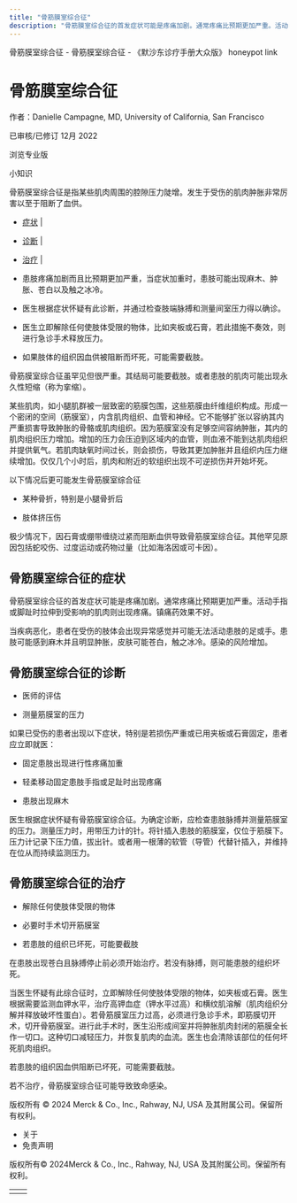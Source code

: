```yaml
---
title: "骨筋膜室综合征"
description: "骨筋膜室综合征的首发症状可能是疼痛加剧。通常疼痛比预期更加严重。活动手指或脚趾时拉伸到受影响的肌肉则出现疼痛。镇痛药效果不好。"
---
```


﻿骨筋膜室综合征 \- 骨筋膜室综合征 \- 《默沙东诊疗手册大众版》 honeypot link

# 骨筋膜室综合征

作者：Danielle Campagne, MD, University of California, San Francisco

已审核/已修订 12月 2022

浏览专业版

小知识

骨筋膜室综合征是指某些肌肉周围的腔隙压力陡增。发生于受伤的肌肉肿胀非常厉害以至于阻断了血供。

- [症状](#症状_v13967478_zh) \|
- [诊断](#诊断_v13967482_zh) \|
- [治疗](#治疗_v13967498_zh) \|

- 患肢疼痛加剧而且比预期更加严重，当症状加重时，患肢可能出现麻木、肿胀、苍白以及触之冰冷。

- 医生根据症状怀疑有此诊断，并通过检查肢端脉搏和测量间室压力得以确诊。

- 医生立即解除任何使肢体受限的物体，比如夹板或石膏，若此措施不奏效，则进行急诊手术释放压力。

- 如果肢体的组织因血供被阻断而坏死，可能需要截肢。


骨筋膜室综合征虽罕见但很严重。其结局可能要截肢。或者患肢的肌肉可能出现永久性短缩（称为挛缩）。

某些肌肉，如小腿肌群被一层致密的筋膜包围，这些筋膜由纤维组织构成。形成一个密闭的空间（筋膜室），内含肌肉组织、血管和神经。它不能够扩张以容纳其内严重损害导致肿胀的骨骼或肌肉组织。因为筋膜室没有足够空间容纳肿胀，其内的肌肉组织压力增加。增加的压力会压迫到区域内的血管，则血液不能到达肌肉组织并提供氧气。若肌肉缺氧时间过长，则会损伤，导致其更加肿胀并且组织内压力继续增加。仅仅几个小时后，肌肉和附近的软组织出现不可逆损伤并开始坏死。

以下情况后更可能发生骨筋膜室综合征

- 某种骨折，特别是小腿骨折后

- 肢体挤压伤


极少情况下，因石膏或绷带缠绕过紧而阻断血供导致骨筋膜室综合征。其他罕见原因包括蛇咬伤、过度运动或药物过量（比如海洛因或可卡因）。

## 骨筋膜室综合征的症状

骨筋膜室综合征的首发症状可能是疼痛加剧。通常疼痛比预期更加严重。活动手指或脚趾时拉伸到受影响的肌肉则出现疼痛。镇痛药效果不好。

当疾病恶化，患者在受伤的肢体会出现异常感觉并可能无法活动患肢的足或手。患肢可能感到麻木并且明显肿胀，皮肤可能苍白，触之冰冷。感染的风险增加。

## 骨筋膜室综合征的诊断

- 医师的评估

- 测量筋膜室的压力


如果已受伤的患者出现以下症状，特别是若损伤严重或已用夹板或石膏固定，患者应立即就医：

- 固定患肢出现进行性疼痛加重

- 轻柔移动固定患肢手指或足趾时出现疼痛

- 患肢出现麻木


医生根据症状怀疑有骨筋膜室综合征。为确定诊断，应检查患肢脉搏并测量筋膜室的压力。测量压力时，用带压力计的针。将针插入患肢的筋膜室，仅位于筋膜下。压力计记录下压力值，拔出针。或者用一根薄的软管（导管）代替针插入，并维持在位从而持续监测压力。

## 骨筋膜室综合征的治疗

- 解除任何使肢体受限的物体

- 必要时手术切开筋膜室

- 若患肢的组织已坏死，可能要截肢


在患肢出现苍白且脉搏停止前必须开始治疗。若没有脉搏，则可能患肢的组织坏死。

当医生怀疑有此综合征时，立即解除任何使肢体受限的物体，如夹板或石膏。医生根据需要监测血钾水平，治疗高钾血症（钾水平过高）和横纹肌溶解（肌肉组织分解并释放破坏性蛋白）。若骨筋膜室压力过高，必须进行急诊手术，即筋膜切开术，切开骨筋膜室。进行此手术时，医生沿形成间室并将肿胀肌肉封闭的筋膜全长作一切口。这种切口减轻压力，并恢复肌肉的血流。医生也会清除该部位的任何坏死肌肉组织。

若患肢的组织因血供阻断已坏死，可能需要截肢。

若不治疗，骨筋膜室综合征可能导致致命感染。



版权所有 © 2024
Merck & Co., Inc., Rahway, NJ, USA 及其附属公司。保留所有权利。

- 关于
- 免责声明

版权所有© 2024Merck & Co., Inc., Rahway, NJ, USA 及其附属公司。保留所有权利。

|     |     |
| --- | --- |
|  |  |